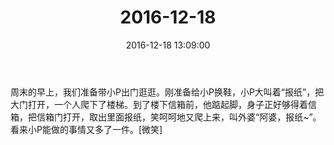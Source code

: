 ﻿---
title: 2016-12-18
date: 2016-12-18 13:09:00
tags:
categories: 爸爸
---
周末的早上，我们准备带小P出门逛逛。刚准备给小P换鞋，小P大叫着“报纸”，把大门打开，一个人爬下了楼梯。到了楼下信箱前，他踮起脚，身子正好够得着信箱，把信箱门打开，取出里面报纸，笑呵呵地又爬上来，叫外婆“阿婆，报纸~”。看来小P能做的事情又多了一件。[微笑] 
